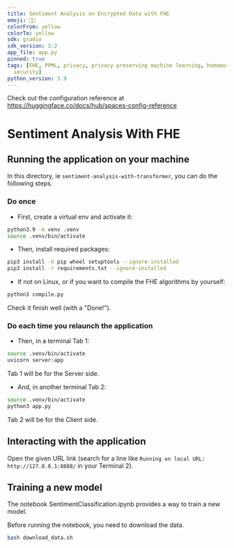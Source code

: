 ```yaml
---
title: Sentiment Analysis on Encrypted Data with FHE
emoji: 🥷💬
colorFrom: yellow
colorTo: yellow
sdk: gradio
sdk_version: 3.2
app_file: app.py
pinned: true
tags: [FHE, PPML, privacy, privacy preserving machine learning, homomorphic encryption,
  security]
python_version: 3.9
---
```


Check out the configuration reference at https://huggingface.co/docs/hub/spaces-config-reference

# Sentiment Analysis With FHE

## Running the application on your machine

In this directory, ie `sentiment-analysis-with-transformer`, you can do the following steps.

### Do once

- First, create a virtual env and activate it:

<!--pytest-codeblocks:skip-->

```bash
python3.9 -m venv .venv
source .venv/bin/activate
```

- Then, install required packages:

<!--pytest-codeblocks:skip-->

```bash
pip3 install -U pip wheel setuptools --ignore-installed
pip3 install -r requirements.txt --ignore-installed
```

- If not on Linux, or if you want to compile the FHE algorithms by yourself:

<!--pytest-codeblocks:skip-->

```bash
python3 compile.py
```

Check it finish well (with a "Done!").

### Do each time you relaunch the application

- Then, in a terminal Tab 1:

<!--pytest-codeblocks:skip-->

```bash
source .venv/bin/activate
uvicorn server:app
```

Tab 1 will be for the Server side.

- And, in another terminal Tab 2:

<!--pytest-codeblocks:skip-->

```bash
source .venv/bin/activate
python3 app.py
```

Tab 2 will be for the Client side.

## Interacting with the application

Open the given URL link (search for a line like `Running on local URL:  http://127.0.0.1:8888/` in your Terminal 2).

## Training a new model

The notebook SentimentClassification.ipynb provides a way to train a new model.

Before running the notebook, you need to download the data.

<!--pytest-codeblocks:skip-->

```bash
bash download_data.sh
```
